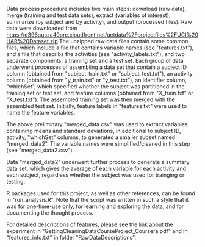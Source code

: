 Data process procedure includes five main steps: download (raw data), merge (training and test data sets), extract (variables of interest), summarize (by subject and by activity), and output (processed files). Raw data were downloaded from
  https://d396qusza40orc.cloudfront.net/getdata%2Fprojectfiles%2FUCI%20HAR%20Dataset.zip
The unzipped raw data files contain some common files, which include a file that contains variable names (see "features.txt"), and a file that describs the activities (see "activity_labels.txt"), and two separate components: a training set and a test set. Each group of data underwent processes of assembling a data set that contain a subject ID column (obtained from "subject_train.txt" or "subject_test.txt"), an activity column (obtained from "y_train.txt" or "y_test.txt"), an identifier column, "whichSet", which specified whether the subject was partitioned in the training set or test set, and feature columns (obtained from "X_train.txt" or "X_test.txt"). The assembled training set was then merged with the assembled test set. Initially, feature labels in "features.txt" were used to name the feature variables. 

The above preliminary "merged_data.csv" was used to extract variables containing means and standard deviations, in additional to subject ID, activity, "whichSet" columns, to generated a smaller subset named "merged_data2". The variable names were simplified/cleaned in this step (see "merged_data2.csv").

Data "merged_data2" underwent further process to generate a summary data set, which gives the average of each variable for each activity and each subject, regardless whether the subject was used for trainging or testing.

R packages used for this project, as well as other references, can be found in "run_analysis.R". Note that the script was written in such a style that it was for one-time-use only, for learning and exploring the data, and for documenting the thought process.

For detailed descriptions of features, please see the link about the experiment in "GettingCleaningDataCourseProject_Coursera.pdf" and in "features_info.txt" in folder "RawDataDescriptions".  
